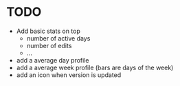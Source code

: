 # TODO
- Add basic stats on top
  - number of active days
  - number of edits
  - ...
- add a average day profile
- add a average week profile (bars are days of the week)
- add an icon when version is updated